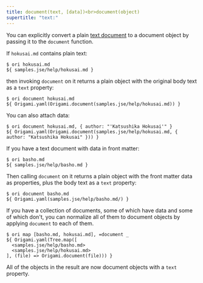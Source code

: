 ```yaml
---
title: document(text, [data])<br>document(object)
supertitle: "text:"
---
```


You can explicitly convert a plain [text document](/language/documents.html) to a document object by passing it to the `document` function.

If `hokusai.md` contains plain text:

```console
$ ori hokusai.md
${ samples.jse/help/hokusai.md }
```

then invoking `document` on it returns a plain object with the original body text as a `text` property:

```console
$ ori document hokusai.md
${ Origami.yaml(Origami.document(samples.jse/help/hokusai.md)) }
```

You can also attach data:

```console
$ ori document hokusai.md, { author: "'Katsushika Hokusai'" }
${ Origami.yaml(Origami.document(samples.jse/help/hokusai.md, { author: "Katsushika Hokusai" })) }
```

If you have a text document with data in front matter:

```console
$ ori basho.md
${ samples.jse/help/basho.md }
```

Then calling `document` on it returns a plain object with the front matter data as properties, plus the body text as a `text` property:

```console
$ ori document basho.md
${ Origami.yaml(samples.jse/help/basho.md/) }
```

If you have a collection of documents, some of which have data and some of which don't, you can normalize all of them to document objects by applying `document` to each of them.

```console
$ ori map [basho.md, hokusai.md], =document _
${ Origami.yaml(Tree.map([
  <samples.jse/help/basho.md>
  <samples.jse/help/hokusai.md>
], (file) => Origami.document(file))) }
```

All of the objects in the result are now document objects with a `text` property.
